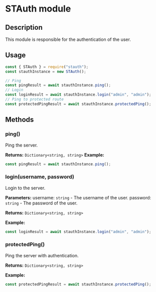 
# STAuth module

## Description

This module is responsible for the authentication of the user.

## Usage

```javascript
const { STAuth } = require("stauth");
const stauthInstance = new STAuth();

// Ping
const pingResult = await stauthInstance.ping();
// Login
const loginResult = await stauthInstance.login("admin", "admin");
// Ping to protected route
const protectedPingResult = await stauthInstance.protectedPing();
```

## Methods

### ping()

Ping the server.

**Returns:** `Dictionary<string, string>`
**Example:**

```javascript
const pingResult = await stauthInstance.ping();
```

### login(username, password)

Login to the server.

**Parameters:**
    username: `string` - The username of the user.
    password: `string` - The password of the user.

**Returns:** `Dictionary<string, string>`

**Example:**

```javascript
const loginResult = await stauthInstance.login("admin", "admin");
```

### protectedPing()

Ping the server with authentication.

**Returns:** `Dictionary<string, string>`

**Example:**

```javascript
const protectedPingResult = await stauthInstance.protectedPing();
```